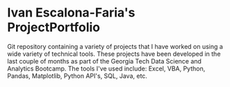 # Ivan Escalona-Faria's ProjectPortfolio
Git repository containing a variety of projects that I have worked on using a wide variety of technical tools.
These projects have been developed in the last couple of months as part of the Georgia Tech Data Science and Analytics Bootcamp.
The tools I've used include: 
Excel, VBA, Python, Pandas, Matplotlib, Python API's, SQL, Java, etc.
